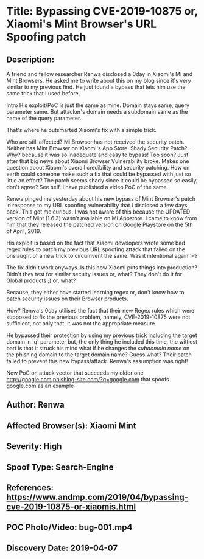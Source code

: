 # Title: Bypassing CVE-2019-10875 or, Xiaomi's Mint Browser's URL Spoofing patch

## Description: 
A friend and fellow researcher Renwa disclosed a 0day in Xiaomi's Mi and Mint Browsers. He asked me to write about this on my blog since it's very similar to my previous find. He just found a bypass that lets him use the same trick that I used before,

Intro
His exploit/PoC is just the same as mine. Domain stays same, query parameter same. But attacker's domain needs a subdomain same as the name of the query parameter. 

That's where he outsmarted Xiaomi's fix with a simple trick.

Who are still affected?
Mi Browser has not received the security patch. Neither has Mint Browser on Xiaomi's App Store. 
Shady Security Patch? - Why? because it was so inadequate and easy to bypass!
Too soon? Just after that big news about Xiaomi Browser Vulnerability broke. Makes one question about Xiaomi's overall credibility and security patching. How on earth could someone make such a fix that could be bypassed with just so little an effort? The patch seems shady since it could be bypassed so easily, don't agree? See self. I have published a video PoC of the same.

Renwa pinged me yesterday  about his new bypass of Mint Browser's patch in response to my URL spoofing vulnerability that I disclosed a few days back. This got me curious. I was not aware of this because the UPDATED version of Mint (1.6.3) wasn't available on Mi Appstore. I came to know from him that they released the patched version on Google Playstore on the 5th of April, 2019.

His exploit is based on the fact that Xiaomi developers wrote some bad regex rules to patch my previous URL spoofing attack that failed on the onslaught of a new trick to circumvent the same. Was it intentional again :P?

The fix didn't work anyways. Is this how Xiaomi puts things into production? Didn't they test for similar secuity issues or, what? They don't do it for Global products ;) or, what?

Because, they either have started learning regex or, don't know how to patch security issues on their Browser products.


How?
Renwa's 0day utilises the fact that their new Regex rules which were supposed to fix the previous problem, namely, CVE-2019-10875 were not sufficient, not only that, it was not the appropriate measure. 

He bypassed their protection by using my previous trick including the target domain in 'q' parameter but, the only thing he included this time, the wittiest part is that it struck his mind what if he changes the *subdomain name* on the phishing domain to the target domain name? Guess what? Their patch failed to prevent this new bypass/attack. Renwa's assumption was right!


New PoC or, attack vector that succeeds my older one
http://google.com.phishing-site.com/?q=google.com that spoofs google.com as an example

## Author: Renwa

## Affected Browser(s): Xiaomi Mint

## Severity: High

## Spoof Type: Search-Engine

## References: https://www.andmp.com/2019/04/bypassing-cve-2019-10875-or-xiaomis.html

## POC Photo/Video: bug-001.mp4

## Discovery Date: 2019-04-07

